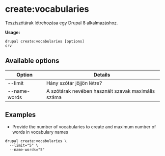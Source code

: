 # create:vocabularies
Tesztszótárak létrehozása egy Drupal 8 alkalmazáshoz.

**Usage:**
```
drupal create:vocabularies [options]
crv
```

## Available options
Option | Details
-------|-------------
--limit | Hány szótár jöjjön létre?
--name-words | A szótárak nevében használt szavak maximális száma

## Examples
* Provide the number of vocabularies to create and maximum number of words in vocabulary names
```
drupal create:vocabularies \
  --limit="5" \
  --name-words="5"
```
